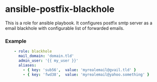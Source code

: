 ansible-postfix-blackhole
=========================

This is a role for ansible  playbook. It configures postfix smtp server as a email blackhole with configurable list of forwarded emails.

### Example

```yaml
    - role: blackhole
      mail_domain: 'domain.tld'
      admin_user: '{{ my_user }}'
      aliases:
        - { key: 'sub56',  value: 'myrealemail@gvail.tld' }
        - { key: 'fwd38',  value: 'myrealemail@yahoo.something' }
```
